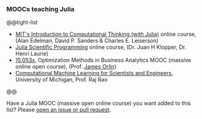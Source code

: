 ### MOOCs teaching Julia

@@tight-list
* [MIT's Introduction to Computational Thinking (with Julia)](https://computationalthinking.mit.edu/Fall24/) online course, (Alan Edelman, David P. Sanders & Charles E. Leiserson)
* [Julia Scientific Programming](https://www.coursera.org/learn/julia-programming) online course, (Dr. Juan H Klopper, Dr. Henri Laurie)
* [15.053x](https://ocw.mit.edu/courses/15-053x-optimization-methods-in-business-analytics-summer-2021/), Optimization Methods in Business Analytics MOOC (massive online open course), (Prof. [James Orlin](https://www.edx.org/bio/james-orlin))
* [Computational Machine Learning for Scientists and Engineers](https://continuum.engin.umich.edu/programs/jumpstart-ml), University of Michigan, Prof. Raj Rao

@@


Have a Julia MOOC (massive open online course) you want added to this list? Please [open an issue or pull request](https://github.com/JuliaLang/www.julialang.org/issues).
